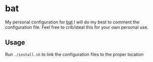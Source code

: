 # bat

My personal configuration for [bat](https://github.com/sharkdp/bat)
I will do my best to comment the configuration file. Feel free to crib/steal this for your own personal use.

## Usage

Run `./install.sh` to link the configuration files to the proper location
